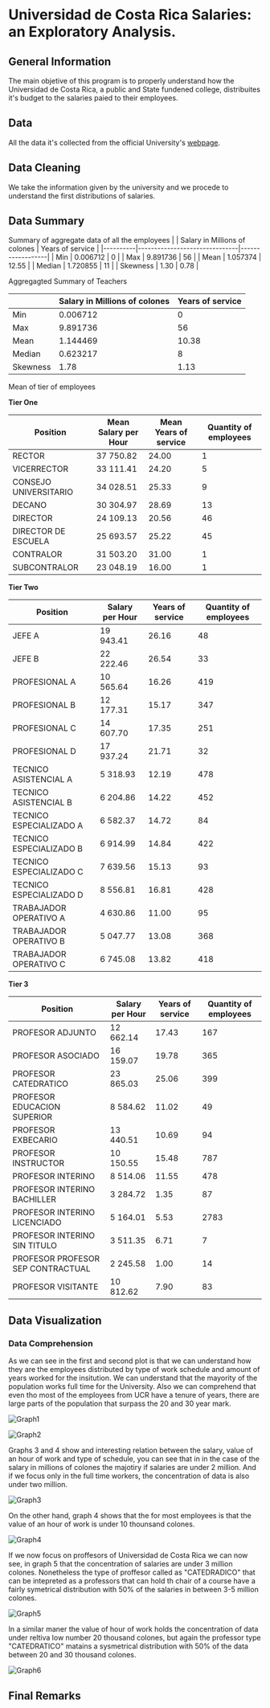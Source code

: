 # Universidad de Costa Rica Salaries: an Exploratory Analysis.
## General Information
The main objetive of this program is to properly understand how the Universidad de Costa Rica, a public and State fundened college, distribuites it's budget to the salaries paied to their employees.

## Data
All the data it's collected from the official University's [webpage](https://transparencia.ucr.ac.cr/).

## Data Cleaning
We take the information given by the university and we procede to understand the first distributions of salaries. 

## Data Summary

Summary of aggregate data of all the employees
|          | Salary in Millions of colones | Years of service |
|----------|-------------------------------|------------------|
| Min      | 0.006712                      | 0                |
| Max      | 9.891736                      | 56               |
| Mean     | 1.057374                      | 12.55            |
| Median   | 1.720855                      | 11               |
| Skewness | 1.30                          | 0.78             |


Aggregagted Summary of Teachers

|          | Salary in Millions of colones | Years of service |
|----------|-------------------------------|------------------|
| Min      | 0.006712                      | 0                |
| Max      | 9.891736                      | 56               |
| Mean     | 1.144469                       | 10.38            |
| Median   | 0.623217                     | 8               |
| Skewness |  1.78                           | 1.13             |

Mean of tier of employees

**Tier One**

| Position              | Mean Salary per Hour | Mean Years of service | Quantity of employees |
|-----------------------|-----------------|------------------|-----------------------|
| RECTOR                | 37 750.82       | 24.00            | 1                     |
| VICERRECTOR           | 33 111.41       | 24.20            | 5                     |
| CONSEJO UNIVERSITARIO | 34 028.51       | 25.33            | 9                     |
| DECANO                | 30 304.97       | 28.69            | 13                    |
| DIRECTOR              | 24 109.13       | 20.56            | 46                    |
| DIRECTOR DE ESCUELA   | 25 693.57       | 25.22            | 45                    |
| CONTRALOR             | 31 503.20       | 31.00            | 1                     |
| SUBCONTRALOR          | 23 048.19       | 16.00            | 1                     |

**Tier Two**

| Position                | Salary per Hour | Years of service | Quantity of employees |
|-------------------------|-----------------|------------------|-----------------------|
| JEFE A                  | 19 943.41       | 26.16            | 48                    |
| JEFE B                  | 22 222.46       | 26.54            | 33                    |
| PROFESIONAL A           | 10 565.64       | 16.26            | 419                   |
| PROFESIONAL B           | 12 177.31       | 15.17            | 347                   |
| PROFESIONAL C           | 14 607.70        | 17.35            | 251                   |
| PROFESIONAL D           | 17 937.24        | 21.71            | 32                    |
| TECNICO ASISTENCIAL A   | 5 318.93         | 12.19            | 478                   |
| TECNICO ASISTENCIAL B   | 6 204.86         | 14.22            | 452                   |
| TECNICO ESPECIALIZADO A | 6 582.37         | 14.72            | 84                    |
| TECNICO ESPECIALIZADO B | 6 914.99         | 14.84            | 422                   |
| TECNICO ESPECIALIZADO C | 7 639.56         | 15.13            | 93                    |
| TECNICO ESPECIALIZADO D | 8 556.81         | 16.81            | 428                   |
| TRABAJADOR OPERATIVO A  | 4 630.86         | 11.00            | 95                    |
| TRABAJADOR OPERATIVO B  | 5 047.77         | 13.08            | 368                   |
| TRABAJADOR OPERATIVO C  | 6 745.08         | 13.82            | 418                   |

**Tier 3**

| Position                          | Salary per Hour | Years of service | Quantity of employees |
|-----------------------------------|-----------------|------------------|-----------------------|
| PROFESOR ADJUNTO                  | 12 662.14       | 17.43            | 167                   |
| PROFESOR ASOCIADO                 | 16 159.07       | 19.78            | 365                   |
| PROFESOR CATEDRATICO              | 23 865.03       | 25.06            | 399                   |
| PROFESOR EDUCACION SUPERIOR       | 8 584.62        | 11.02            | 49                    |
| PROFESOR EXBECARIO                | 13 440.51       | 10.69            | 94                    |
| PROFESOR INSTRUCTOR               | 10 150.55       | 15.48            | 787                   |
| PROFESOR INTERINO                 | 8 514.06        | 11.55            | 478                   |
| PROFESOR INTERINO BACHILLER       | 3 284.72        | 1.35             | 87                    |
| PROFESOR INTERINO LICENCIADO      | 5 164.01        | 5.53             | 2783                  |
| PROFESOR INTERINO SIN TITULO      | 3 511.35        | 6.71             | 7                     |
| PROFESOR PROFESOR SEP CONTRACTUAL | 2 245.58        | 1.00             | 14                    |
| PROFESOR VISITANTE                | 10 812.62       | 7.90             | 83                    |

## Data Visualization 
### Data Comprehension
As we can see in the first and second plot is that we can understand how they are the employees distributed by type of work schedule and amount of years worked for the insitution.
We can understand that the mayority of the population works full time for the University. Also we can comprehend that even tho most of the employees from UCR have a tenure of  years, there are large parts of the population that surpass the 20 and 30 year mark. 

![Graph1](https://github.com/ricardohuapaya/UCR-Salaries-/blob/master/Images/graph1.png)

![Graph2](https://github.com/ricardohuapaya/UCR-Salaries-/blob/master/Images/graph2.png)

Graphs 3 and 4 show and interesting relation between the salary, value of an hour of work and type of schedule, you can see that in in the case of the salary in millions of colones the majotiry if salaries are under 2 million. And if we focus only in the full time workers, the concentration of data is also under two million.

![Graph3](https://github.com/ricardohuapaya/UCR-Salaries-/blob/master/Images/Figure%202020-10-08%20204128%20(2).png)

On the other hand, graph 4 shows that the for most employees is that the value of an hour of work is under 10 thounsand colones. 

![Graph4](https://github.com/ricardohuapaya/UCR-Salaries-/blob/master/Images/Figure%202020-10-08%20204128%20(3).png)

If we now focus on proffesors of Universidad de Costa Rica we can now see, in graph 5 that the concentration of salaries are under 3 million colones. Nonetheless the type of proffesor called as "CATEDRADICO" that can be intepreted as a professors that can hold th chair of a course have a fairly symetrical distribution with 50% of the salaries in between 3-5 million colones. 

![Graph5](https://github.com/ricardohuapaya/UCR-Salaries-/blob/master/Images/Figure%202020-10-08%20204128%20(6).png)

In a similar maner the value of hour of work holds the concentration of data under reltiva low number 20 thousand colones, but again the professor type "CATEDRATICO" matains a sysmetrical distribution with 50% of the data between 20 and 30 thousand colones. 

![Graph6](https://github.com/ricardohuapaya/UCR-Salaries-/blob/master/Images/Figure%202020-10-08%20204128%20(7).png)
## Final Remarks
